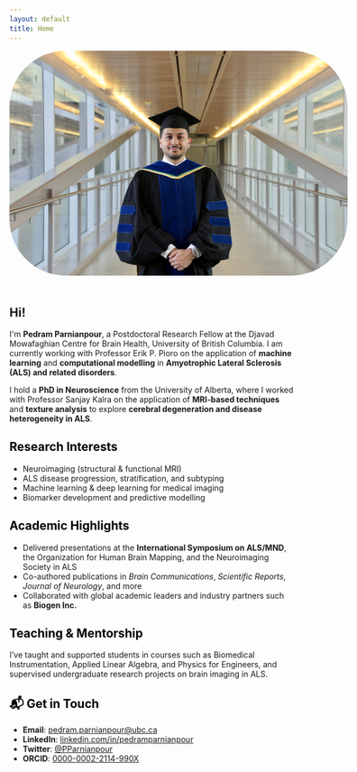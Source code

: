 ```yaml
---
layout: default
title: Home
---
```

<div style="display: flex; align-items: flex-start; gap: 20px; flex-wrap: wrap;">

  <div style="flex: 0 0 auto;">
    <img src="/assets/pedram.jpg" alt="Pedram Parnianpour" style="max-width: 600px; border-radius: 100px;">
  </div>

  <div style="flex: 1;">
  
## Hi!

  I'm **Pedram Parnianpour**, a Postdoctoral Research Fellow at the Djavad Mowafaghian Centre for Brain Health, University of British Columbia. I am currently working with Professor Erik P. Pioro on the application of **machine learning** and **computational modelling** in **Amyotrophic Lateral Sclerosis (ALS) and related disorders**.

  I hold a **PhD in Neuroscience** from the University of Alberta, where I worked with Professor Sanjay Kalra on the application of **MRI-based techniques** and **texture analysis** to explore **cerebral degeneration and disease heterogeneity in ALS**.


## <span style="color: black;">Research Interests</span>

- Neuroimaging (structural & functional MRI)
- ALS disease progression, stratification, and subtyping
- Machine learning & deep learning for medical imaging
- Biomarker development and predictive modelling


## <span style="color: black;">Academic Highlights</span>

- Delivered presentations at the **International Symposium on ALS/MND**, the Organization for Human Brain Mapping, and the Neuroimaging Society in ALS
- Co-authored publications in *Brain Communications*, *Scientific Reports*, *Journal of Neurology*, and more
- Collaborated with global academic leaders and industry partners such as **Biogen Inc.**


## <span style="color: black;">Teaching & Mentorship</span>

I’ve taught and supported students in courses such as Biomedical Instrumentation, Applied Linear Algebra, and Physics for Engineers, and supervised undergraduate research projects on brain imaging in ALS.


## <span style="color: black;">📬 Get in Touch</span>

- **Email**: [pedram.parnianpour@ubc.ca](mailto:pedram.parnianpour@ubc.ca)  
- **LinkedIn**: [linkedin.com/in/pedramparnianpour](https://www.linkedin.com/in/pedramparnianpour)  
- **Twitter**: [@PParnianpour](https://twitter.com/PParnianpour)  
- **ORCID**: [0000-0002-2114-990X](https://orcid.org/0000-0002-2114-990X)
